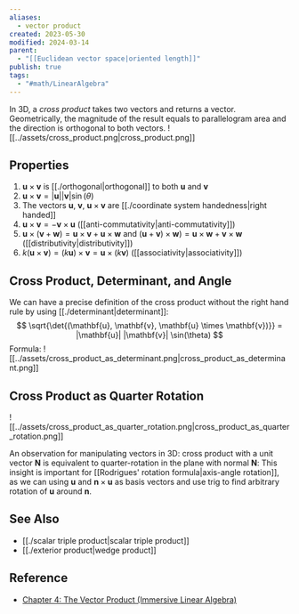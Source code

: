 ```yaml
---
aliases:
  - vector product
created: 2023-05-30
modified: 2024-03-14
parent:
  - "[[Euclidean vector space|oriented length]]"
publish: true
tags:
  - "#math/LinearAlgebra"
---
```

In 3D, a *cross product* takes two vectors and returns a vector. Geometrically, the magnitude of the result equals to parallelogram area and the direction is orthogonal to both vectors.
![[../assets/cross_product.png|cross_product.png]]

## Properties
1. $\mathbf{u} \times \mathbf{v}$ is [[./orthogonal|orthogonal]] to both $\mathbf{u}$ and $\mathbf{v}$
2. $\mathbf{u} \times \mathbf{v} = |\mathbf{u}| |\mathbf{v}| \sin(\theta)$
3. The vectors $\mathbf{u}$, $\mathbf{v}$, $\mathbf{u} \times \mathbf{v}$ are [[./coordinate system handedness|right handed]]
4. $\mathbf{u} \times \mathbf{v} = -\mathbf{v} \times \mathbf{u}$ ([[anti-commutativity|anti-commutativity]])
5. $\mathbf{u} \times (\mathbf{v} + \mathbf{w}) = \mathbf{u} \times \mathbf{v} + \mathbf{u} \times \mathbf{w}$ and $(\mathbf{u} + \mathbf{v}) \times \mathbf{w}) = \mathbf{u} \times \mathbf{w} + \mathbf{v} \times \mathbf{w}$ ([[distributivity|distributivity]])
6. $k(\mathbf{u} \times \mathbf{v}) = (k\mathbf{u}) \times \mathbf{v} = \mathbf{u} \times (k\mathbf{v})$ ([[associativity|associativity]])

## Cross Product, Determinant, and Angle
We can have a precise definition of the cross product without the right hand rule by using [[./determinant|determinant]]:
$$
\sqrt{\det{(\mathbf{u}, \mathbf{v}, \mathbf{u} \times \mathbf{v})}} = |\mathbf{u}| |\mathbf{v}| \sin(\theta)
$$
Formula:
![[../assets/cross_product_as_determinant.png|cross_product_as_determinant.png]]

## Cross Product as Quarter Rotation

![[../assets/cross_product_as_quarter_rotation.png|cross_product_as_quarter_rotation.png]]

An observation for manipulating vectors in 3D:
cross product with a unit vector $\mathbf{N}$ is equivalent to quarter-rotation in the plane with normal $\mathbf{N}$:
This insight is important for [[Rodrigues' rotation formula|axis-angle rotation]], as we can using $\mathbf{u}$ and $\mathbf{n} \times \mathbf{u}$ as basis vectors and use trig to find arbitrary rotation of $\mathbf{u}$ around $\mathbf{n}$.
## See Also
- [[./scalar triple product|scalar triple product]]
- [[./exterior product|wedge product]]
## Reference
- [Chapter 4: The Vector Product (Immersive Linear Algebra)](http://immersivemath.com/ila/ch04_vectorproduct/ch04.html)